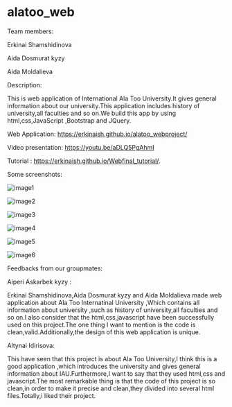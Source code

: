 # alatoo_web

Team members:

Erkinai Shamshidinova

Aida Dosmurat kyzy

Aida Moldalieva

Description: 

This is web application of International Ala Too University.It gives general information about our university.This application includes history of university,all faculties and so on.We build this app by using html,css,JavaScript ,Bootstrap and JQuery.


Web Application: https://erkinaish.github.io/alatoo_webproject/

Video presentation:  https://youtu.be/aDLQ5PgAhmI

Tutorial :  https://erkinaish.github.io/Webfinal_tutorial/.


Some screenshots:

![image1](https://user-images.githubusercontent.com/58220160/103040428-75d7ab00-4584-11eb-9cd3-5bc7a0bf023b.jpg)
 
![image2](https://user-images.githubusercontent.com/58220160/103040764-8c323680-4585-11eb-8acb-44fb8745aaea.jpg)


![image3](https://user-images.githubusercontent.com/58220160/103040782-9d7b4300-4585-11eb-817b-8705d511f669.jpg)


![image4](https://user-images.githubusercontent.com/58220160/103040791-a79d4180-4585-11eb-9679-29f7018daf98.jpg)

![image5](https://user-images.githubusercontent.com/58220160/103040805-ae2bb900-4585-11eb-9ef0-6a55f64e965b.jpg)


![image6](https://user-images.githubusercontent.com/58220160/103040821-b257d680-4585-11eb-9fcc-87ca7afe50f4.jpg)


Feedbacks from our groupmates: 

Aiperi Askarbek kyzy :

Erkinai Shamshidinova,Aida Dosmurat kyzy and Aida Moldalieva made web application about Ala Too Internatinal University ,Which  contains all information about university ,such as history of university,all faculties and so on.I also consider  that the html,css,javascript have been successfully used on this project.The one   thing I want to  mention is the code is clean,valid.Additionally,the design of this web application is unique.


Altynai Idirisova:

This have seen that this project is about Ala Too University,I think this is a good application ,which introduces the university and gives general information about IAU.Furthermore,I want to say that they used html,css and javascript.The most remarkable thing is that the code of this project is so clean,in order to make it precise and clean,they divided into several html files.Totally,i liked their project.



